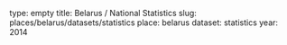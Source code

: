 type: empty
title: Belarus / National Statistics
slug: places/belarus/datasets/statistics
place: belarus
dataset: statistics
year: 2014
